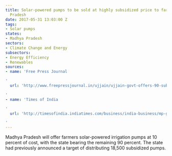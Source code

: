 ```yaml
---
title: Solar-powered pumps to be sold at highly subsidized price to farmers in Madhya
  Pradesh
date: 2017-05-31 13:03:00 Z
tags:
- Solar pumps
states:
- Madhya Pradesh
sectors:
- Climate Change and Energy
subsectors:
- Energy Efficiency
- Renewables
sources:
- name: 'Free Press Journal

'
  url: 'http://www.freepressjournal.in/ujjain/ujjain-govt-offers-90-subsidy-on-solar-water-pumps-to-farmers/1073261

'
- name: 'Times of India

'
  url: 'http://timesofindia.indiatimes.com/business/india-business/mp-govt-to-provide-subsidised-solar-water-pumps-to-farmers/articleshow/58325475.cms

'
---
```


Madhya Pradesh will offer farmers solar-powered irrigation pumps at 10 percent of cost, with the state bearing the remaining 90 percent. The state had previously announced a target of distributing 18,500 subsidized pumps.
